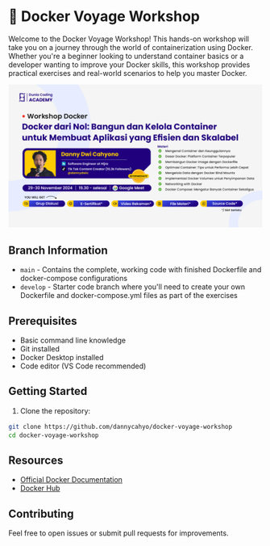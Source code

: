 # 🚢 Docker Voyage Workshop

Welcome to the Docker Voyage Workshop! This hands-on workshop will take you on a journey through the world of containerization using Docker. Whether you're a beginner looking to understand container basics or a developer wanting to improve your Docker skills, this workshop provides practical exercises and real-world scenarios to help you master Docker.

![Docker Voyage Workshop](./assets/Workshop_Thumbnail.png)

## Branch Information

- `main` - Contains the complete, working code with finished Dockerfile and docker-compose configurations
- `develop` - Starter code branch where you'll need to create your own Dockerfile and docker-compose.yml files as part of the exercises

## Prerequisites

- Basic command line knowledge
- Git installed
- Docker Desktop installed
- Code editor (VS Code recommended)

## Getting Started

1. Clone the repository:

```bash
git clone https://github.com/dannycahyo/docker-voyage-workshop
cd docker-voyage-workshop
```

## Resources

- [Official Docker Documentation](https://docs.docker.com/)
- [Docker Hub](https://hub.docker.com/)

## Contributing

Feel free to open issues or submit pull requests for improvements.
